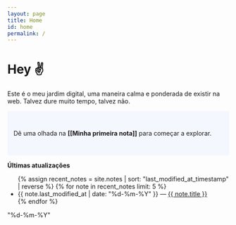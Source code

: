 ```yaml
---
layout: page
title: Home
id: home
permalink: /
---
```


# Hey ✌️

Este é o meu jardim digital, uma maneira calma e ponderada de existir na web. 
Talvez dure muito tempo, talvez não.

<p style="padding: 3em 1em; background: #f5f7ff; border-radius: 4px;">
  Dê uma olhada na <span style="font-weight: bold">[[Minha primeira nota]]</span> para começar a explorar.
</p>

<strong>Últimas atualizações</strong>

<ul>
  {% assign recent_notes = site.notes | sort: "last_modified_at_timestamp" | reverse %}
  {% for note in recent_notes limit: 5 %}
    <li>
      {{ note.last_modified_at | date: "%d-%m-%Y" }} — <a class="internal-link" href="{{ site.baseurl }}{{ note.url }}">{{ note.title }}</a>
    </li>
  {% endfor %}
</ul>

<style>
  .wrapper {
    max-width: 46em;
  }
</style>


"%d-%m-%Y"